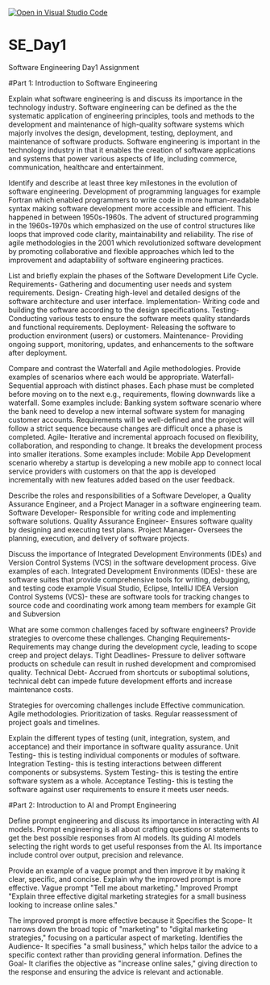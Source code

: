 [![Open in Visual Studio Code](https://classroom.github.com/assets/open-in-vscode-2e0aaae1b6195c2367325f4f02e2d04e9abb55f0b24a779b69b11b9e10269abc.svg)](https://classroom.github.com/online_ide?assignment_repo_id=15567390&assignment_repo_type=AssignmentRepo)
# SE_Day1
Software Engineering Day1 Assignment

#Part 1: Introduction to Software Engineering

Explain what software engineering is and discuss its importance in the technology industry. Software engineering can be defined as the the systematic application of engineering principles, tools and methods to the development and maintenance of high-quality software systems which majorly involves the design, development, testing, deployment, and maintenance of software products. Software engineering is important in the technology industry in that it enables the creation of software applications and systems that power various aspects of life, including commerce, communication, healthcare and entertainment.

Identify and describe at least three key milestones in the evolution of software engineering. Development of programming languages for example Fortran which enabled programmers to write code in more human-readable syntax making software development more accessible and efficient. This happened in between 1950s-1960s. The advent of structured programming in the 1960s-1970s which emphasized on the use of control structures like loops that improved code clarity, maintainability and reliability. The rise of agile methodologies in the 2001 which revolutionized software development by promoting collaborative and flexible approaches which led to the improvement and adaptability of software engineering practices.

List and briefly explain the phases of the Software Development Life Cycle. Requirements- Gathering and documenting user needs and system requirements. Design- Creating high-level and detailed designs of the software architecture and user interface. Implementation- Writing code and building the software according to the design specifications. Testing- Conducting various tests to ensure the software meets quality standards and functional requirements. Deployment- Releasing the software to production environment (users) or customers. Maintenance- Providing ongoing support, monitoring, updates, and enhancements to the software after deployment.

Compare and contrast the Waterfall and Agile methodologies. Provide examples of scenarios where each would be appropriate. Waterfall- Sequential approach with distinct phases. Each phase must be completed before moving on to the next e.g., requirements, flowing downwards like a waterfall. Some examples include: Banking system software scenario where the bank need to develop a new internal software system for managing customer accounts. Requirements will be well-defined and the project will follow a strict sequence because changes are difficult once a phase is completed. Agile- Iterative and incremental approach focused on flexibility, collaboration, and responding to change. It breaks the development process into smaller iterations. Some examples include: Mobile App Development scenario whereby a startup is developing a new mobile app to connect local service providers with customers on that the app is developed incrementally with new features added based on the user feedback.

Describe the roles and responsibilities of a Software Developer, a Quality Assurance Engineer, and a Project Manager in a software engineering team. Software Developer- Responsible for writing code and implementing software solutions. Quality Assurance Engineer- Ensures software quality by designing and executing test plans. Project Manager- Oversees the planning, execution, and delivery of software projects.

Discuss the importance of Integrated Development Environments (IDEs) and Version Control Systems (VCS) in the software development process. Give examples of each. Integrated Development Environments (IDEs)- these are software suites that provide comprehensive tools for writing, debugging, and testing code example Visual Studio, Eclipse, IntelliJ IDEA Version Control Systems (VCS)- these are software tools for tracking changes to source code and coordinating work among team members for example Git and Subversion

What are some common challenges faced by software engineers? Provide strategies to overcome these challenges. Changing Requirements- Requirements may change during the development cycle, leading to scope creep and project delays. Tight Deadlines- Pressure to deliver software products on schedule can result in rushed development and compromised quality. Technical Debt- Accrued from shortcuts or suboptimal solutions, technical debt can impede future development efforts and increase maintenance costs.

Strategies for overcoming challenges include Effective communication. Agile methodologies. Prioritization of tasks. Regular reassessment of project goals and timelines.

Explain the different types of testing (unit, integration, system, and acceptance) and their importance in software quality assurance. Unit Testing- this is testing individual components or modules of software. Integration Testing- this is testing interactions between different components or subsystems. System Testing- this is testing the entire software system as a whole. Acceptance Testing- this is testing the software against user requirements to ensure it meets user needs.

#Part 2: Introduction to AI and Prompt Engineering

Define prompt engineering and discuss its importance in interacting with AI models. Prompt engineering is all about crafting questions or statements to get the best possible responses from AI models. Its guiding AI models selecting the right words to get useful responses from the AI. Its importance include control over output, precision and relevance.

Provide an example of a vague prompt and then improve it by making it clear, specific, and concise. Explain why the improved prompt is more effective. Vague prompt "Tell me about marketing." Improved Prompt "Explain three effective digital marketing strategies for a small business looking to increase online sales."

The improved prompt is more effective because it Specifies the Scope- It narrows down the broad topic of "marketing" to "digital marketing strategies," focusing on a particular aspect of marketing. Identifies the Audience- It specifies "a small business," which helps tailor the advice to a specific context rather than providing general information. Defines the Goal- It clarifies the objective as "increase online sales," giving direction to the response and ensuring the advice is relevant and actionable.





